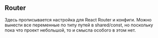## Router

Здесь прописывается настройка для React Router и конфиги. Можно вынести все переменные
по типу путей в shared/const, но поскольку пока что проект небольшой, то и смысла особого в этом нет.